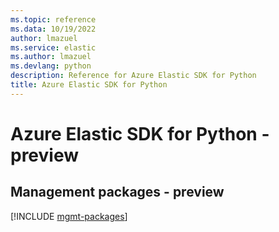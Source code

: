 ```yaml
---
ms.topic: reference
ms.data: 10/19/2022
author: lmazuel
ms.service: elastic
ms.author: lmazuel
ms.devlang: python
description: Reference for Azure Elastic SDK for Python
title: Azure Elastic SDK for Python
---
```

# Azure Elastic SDK for Python - preview

## Management packages - preview
[!INCLUDE [mgmt-packages](elastic-mgmt-index.md)]
